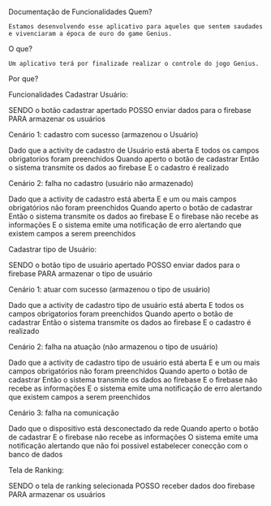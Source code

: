 Documentação de Funcionalidades
Quem?

    Estamos desenvolvendo esse aplicativo para aqueles que sentem saudades e vivenciaram a época de ouro do game Genius.

O que?

    Um aplicativo terá por finalizade realizar o controle do jogo Genius.

Por que?

Funcionalidades
Cadastrar Usuário:

SENDO o botão cadastrar apertado
POSSO enviar dados para o firebase
PARA armazenar os usuários

Cenário 1: cadastro com sucesso (armazenou o Usuário)

Dado que a activity de cadastro de Usuário está aberta
E todos os campos obrigatorios foram preenchidos
Quando aperto o botão de cadastrar
Então o sistema transmite os dados ao firebase
E o cadastro é realizado

Cenário 2: falha no cadastro (usuário não armazenado)

Dado que a activity de cadastro está aberta
E e um ou mais campos obrigatórios não foram preenchidos
Quando aperto o botão de cadastrar
Então o sistema transmite os dados ao firebase
E o firebase não recebe as informações
E o sistema emite uma notificação de erro alertando que existem campos a serem preenchidos

Cadastrar tipo de Usuário:

SENDO o botão tipo de usuário apertado
POSSO enviar dados para o firebase
PARA armazenar o tipo de usuário

Cenário 1: atuar com sucesso (armazenou o tipo de usuário)

Dado que a activity de cadastro tipo de usuário está aberta
E todos os campos obrigatorios foram preenchidos
Quando aperto o botão de cadastrar
Então o sistema transmite os dados ao firebase
E o cadastro é realizado

Cenário 2: falha na atuação (não armazenou o tipo de usuário)

Dado que a activity de cadastro tipo de usuário está aberta
E e um ou mais campos obrigatórios não foram preenchidos
Quando aperto o botão de cadastrar
Então o sistema transmite os dados ao firebase
E o firebase não recebe as informações
E o sistema emite uma notificação de erro alertando que existem campos a serem preenchidos

Cenário 3: falha na comunicação

Dado que o dispositivo está desconectado da rede
Quando aperto o botão de cadastrar
E o firebase não recebe as informações
O sistema emite uma notificação alertando que não foi possivel estabelecer conecção com o banco de dados

Tela de Ranking:

SENDO o tela de ranking selecionada
POSSO receber dados doo firebase
PARA armazenar os usuários

